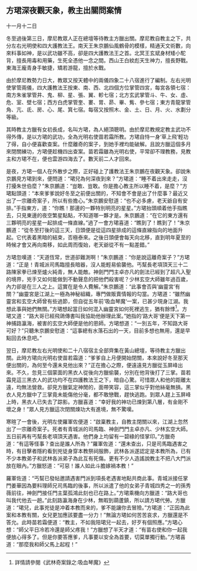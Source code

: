 ## 方珺深夜觀天象，教主出關問案情

十一月十二日

冬至過後第三日，摩尼教眾人正在總壇等待教主方臘出關。摩尼教自教主之下，共分左右光明使和四大護教法王。南天王朱京鵬仙風鶴骨的模樣，精通天文術數，向來料事如神，是以武功雖不高，卻是四大護教法王之首。北冥王玄斌身材矮小駝背，擅長用毒和用藥，生死全憑他一念之間。西山王白紋彪天生神力，擅長野戰。東海王龐青身手敏捷，矯若游龍，擅於水戰。

由於摩尼教勢力日大，教眾又按天體中的兩儀四象二十八宿進行了編制。左右光明使掌管兩儀，四大護教法王按東、南、西、北四個方位掌管四宮，每宮各領七宿：南方朱雀掌管井、鬼、柳、星、張、翼、軫七宿；北方玄武掌管斗、牛、女、虛、危、室、壁七宿；西方白虎掌管奎、婁、胃、昴、畢、觜、參七宿；東方青龍掌管角、亢、氐、房、心、尾、箕七宿。每宿又按照木、金、土、日、月、火、水劃分等級。

其時教主方臘有女初長成，名叫方珺，為人絕頂聰明。由於摩尼教規定教主武功不得外傳，是以方珺的武功，全為光明右使苗若霜所教。方珺自恃一身‘草上飛’輕功了得，自小便喜歡查案。什麼離奇的案子，到她手裡均能破解。且說方臘這個多月來閉關練功，方珺便趁機四出查案。苗若霜雖為光明右使，平常卻不理教務，見教主和方珺不在，便也雲游四海去了。數天前二人才回來。

是夜，方珺一個人在外散步之際，正好碰上了護教法王朱京鵬在夜觀天象。卻說朱京鵬見方珺到來，便問道：“珺兒為何深夜到來？”方珺道：“睡不着出來走走，沒打擾朱世伯麼？”朱京鵬道：“豈敢、豈敢。你是擔心教主所以睡不着，是麼？”方珺點頭道：“本來爹爹說好冬至之前便出關的，不知會不會是出了什麼事？最近又出了一宗離奇案子，所以有些擔心。”朱京鵬安慰道：“也不必多慮，老天爺自有安排。”手指東方，道：“你瞧！那邊的一夥特別明亮的星星。”方珺抬頭順着他手指瞧去，只見東邊的夜空繁星點點，不知道哪一夥才是。朱京鵬道：“在它的東方還有三夥明亮的星星一起排成一條直線。”過了一會方珺喜道：“瞧到了！瞧到了！”朱京鵬道：“從冬至打後的這三天，日頭便是從這四星排成的這條直線指向的地面升起。它代表着黑暗的結束，否極泰來。之後日頭便會每天向北移，直到明年夏至的時候才會又再向南移，如此周而復始，老天爺從不有一點差錯。”

方珺忽嘆道：“天道恆常，世道卻難測啊！”朱京鵬道：“你是說這離奇案子？”方珺道：“正是！青城派司馬臨擅長暗器，沒人能輕易偷襲他。丐幫長老項頂天三十二路陳家拳已煉至爐火純青，無人能敵。神劍門門主卓亦凡的劍法已經到了超凡入聖的境界，兇手又如何能做到不動聲息的把他們殺害呢？少林玄空大師雖年過百歲，內力卻是在三人之上。這實在是令人費解。”朱京鵬道：“此事會否與’幽靈宮‘有關？”幽靈宮是江湖上一極為神秘組織，專門做販賣情報的勾當。方珺道：“雖然幽靈宮和玄空大師曾有些過節，但自從五年前’吸血琴魔‘一案，已甚少現身江湖。我想此事與她們無關。”方珺想起當日如何混入幽靈宮如何死裡逃生，猶有餘悸[^1]。方珺又道：“路大哥已經飛鴿傳書叫我協助他辦理此案。”她指的‘路大哥’便是天下第一神捕路瀛海，被害的玄空大師便是他的恩師。方珺想道：“一別五年，不知路大哥可好？”只聽朱京鵬安慰道：“這事總有水落石出的一天，目前多想也無用，還是早點回去休息吧。”

[^1]: 詳情請參閱《武林奇案錄之:吸血琴魔》

翌日，摩尼教左右光明使和二十八宿宿主全部齊集在黃山總壇，等待教主方臘出關。此時方珺向光明右使苗若霜道：“爹爹自上月便開始閉關，本來說好冬至那天便出關的，為何至今還未見他出來？”正在擔心之際，便遠遠見方臘從玉屏峰出來。不久，忽見三個蒙面的黑衣人從後向方臘偷襲，分別在他背後打了三掌。苗若霜見這三黑衣人的武功均不在四護教法王之下，暗自心驚。可惜眾人和他的距離太遠，均無法營救。卻見方臘氣定神閒的，面帶笑容，這三掌似乎對他絲毫無損。黑衣人見方臘中了三掌竟未能傷他分毫，都不敢戀戰，趕快逃跑。到眾人趕上玉屏峰上時，黑衣人已失去了踪影。方臘喜道：“幸好我的神功已煉到第八層，有金剛不壞之身！”眾人見方臘這次閉關煉功大有進境，無不驚嘆。

寒暄了一會後，光明左使羅軍佐便道：“啟稟教主，自教主閉關以來，江湖上忽然出了一宗離奇案子。死者有青城派的司馬臨、神劍門門主卓亦凡、少林玄空大師。五日前再有丐幫長老項頂天遇害。他們身上均留有一碧綠的怪掌印。”方臘奇道：“有這等怪事？查出是誰人所為？”羅軍佐道：“還未查出，只是司馬臨遇害之時，有目擊者隱約看到兇徒身穿本教祭祠服飾，武林各派遂認定是本教所為，已有不少本教弟子和武林各派弟子為此互有死傷。更有不少人造謠說教主不把八大門派放在眼內。”方臘怒道：“可惡！誰人如此斗膽嫁禍本教！”

羅軍佐道：“丐幫已發帖邀請遇害門派到項長老遇害地點共商此事。青城派接任掌門姜華因為要料理師兄司馬臨的後事，所以派遣了他的女弟子青城四秀之一的孫秀薇前往，神劍門接任門主葉孤鴻此刻也已在路上。”方珺乘機向方臘道：“路大哥也叫我代他去一趟。”此刻路瀛海身在少林，無暇到葫蘆鎮，所以請方珺代勞。方臘道：“珺兒，此事兇徒是冲着本教而来的，爹不能讓你去冒險。”方珺道：“正因為此案和本教有關，女兒更加應該要盡一分力！”無論方珺如何苦苦哀求，方臘還是不答允。此時苗若霜便道：“教主，不如我陪珺兒一起去，好歹有個照應。”方珺心想：“師父平日冷若冷還是師父疼我！”方臘想了半天才道：“有苗右使和你一起我便放心得多了。但是你要答應爹，凡事要以安全為首要，切莫單獨行動。”方珺喜道：“那麼我和師父馬上起程！”
<!--stackedit_data:
eyJoaXN0b3J5IjpbMTM0OTA5NTE0M119
-->